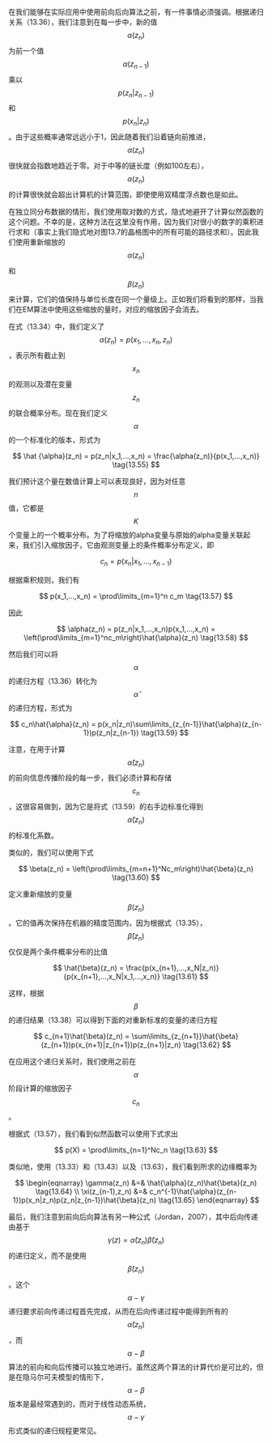 在我们能够在实际应用中使用前向后向算法之前，有一件事情必须强调。根据递归关系（13.36），我们注意到在每一步中，新的值$$ \alpha(z_n) $$为前一个值$$ \alpha(z_{n−1}) $$乘以$$ p(z_n| z_{n−1}) $$和$$ p(x_n|z_n) $$。由于这些概率通常远远小于1，因此随着我们沿着链向前推进，$$ \alpha(z_n) $$很快就会指数地趋近于零。对于中等的链长度（例如100左右），$$ \alpha(z_n) $$的计算很快就会超出计算机的计算范围，即使使用双精度浮点数也是如此。    

在独立同分布数据的情形，我们使用取对数的方式，隐式地避开了计算似然函数的这个问题。不幸的是，这种方法在这里没有作用，因为我们对很小的数字的乘积进行求和（事实上我们隐式地对图13.7的晶格图中的所有可能的路径求和）。因此我们使用重新缩放的$$ \alpha(z_n) $$和$$ \beta(z_n) $$来计算，它们的值保持与单位长度在同一个量级上。正如我们将看到的那样，当我们在EM算法中使用这些缩放的量时，对应的缩放因子会消去。    

在式（13.34）中，我们定义了$$ \alpha(z_n) = p(x_1,...,x_n,z_n) $$，表示所有截止到$$ x_n $$的观测以及潜在变量$$ z_n $$的联合概率分布。现在我们定义$$ \alpha $$的一个标准化的版本，形式为    

$$
\hat {\alpha}(z_n) = p(z_n|x_1,...,x_n) = \frac{\alpha(z_n)}{p(x_1,...,x_n)} \tag{13.55}
$$    

我们预计这个量在数值计算上可以表现良好，因为对任意$$ n $$值，它都是$$ K $$个变量上的一个概率分布。为了将缩放的alpha变量与原始的alpha变量关联起来，我们引入缩放因子，它由观测变量上的条件概率分布定义，即    

$$
c_n = p(x_n|x_1,...,x_{n-1}) \tag{13.56}
$$    

根据乘积规则，我们有    

$$
p(x_1,...,x_n) = \prod\limits_{m=1}^n c_m \tag{13.57}
$$    

因此    

$$
\alpha(z_n) = p(z_n|x_1,...,x_n)p(x_1,...,x_n) = \left(\prod\limits_{m=1}^nc_m\right)\hat{\alpha}(z_n) \tag{13.58}
$$    

然后我们可以将$$ \alpha $$的递归方程（13.36）转化为$$ \hat{\alpha} $$的递归方程，形式为    

$$
c_n\hat{\alpha}(z_n) = p(x_n|z_n)\sum\limits_{z_{n-1}}\hat{\alpha}(z_{n-1})p(z_n|z_{n-1}) \tag{13.59}
$$    

注意，在用于计算$$ \hat{\alpha}(z_n) $$的前向信息传播阶段的每一步，我们必须计算和存储$$ c_n $$，这很容易做到，因为它是将式（13.59）的右手边标准化得到$$ \hat{\alpha}(z_n) $$的标准化系数。     

类似的，我们可以使用下式

$$
\beta(z_n) = \left(\prod\limits_{m=n+1}^Nc_m\right)\hat{\beta}(z_n) \tag{13.60}
$$    

定义重新缩放的变量$$ \beta(z_n) $$。它的值再次保持在机器的精度范围内，因为根据式（13.35），$$ \hat{\beta}(z_n) $$仅仅是两个条件概率分布的比值    

$$
\hat{\beta}(z_n) = \frac{p(x_{n+1},...,x_N|z_n)}{p(x_{n+1},...,x_N|x_1,...,x_n)} \tag{13.61}
$$    

这样，根据$$ \beta $$的递归结果（13.38）可以得到下面的对重新标准的变量的递归方程    

$$
c_{n+1}\hat{\beta}(z_n) = \sum\limits_{z_{n+1}}\hat{\beta}(z_{n+1})p(x_{n+1}|z_{n+1})p(z_{n+1}|z_n) \tag{13.62}
$$    

在应用这个递归关系时，我们使用之前在$$ \alpha $$阶段计算的缩放因子$$ c_n $$。    

根据式（13.57），我们看到似然函数可以使用下式求出    

$$
p(X) = \prod\limits_{n=1}^Nc_n \tag{13.63}
$$    

类似地，使用（13.33）和（13.43）以及（13.63），我们看到所求的边缘概率为    

$$
\begin{eqnarray}
\gamma(z_n) &=& \hat{\alpha}(z_n)\hat{\beta}(z_n) \tag{13.64} \\
\xi(z_{n-1},z_n) &=& c_n^{-1}\hat{\alpha}(z_{n-1})p(x_n|z_n)p(z_n|z_{n-1})\hat{\beta}(z_n) \tag{13.65}
\end{eqnarray}
$$    

最后，我们注意到前向后向算法有另一种公式（Jordan，2007），其中后向传递由基于$$ \gamma(z) = \hat{\alpha}(z_n)\hat{\beta}(z_n) $$的递归定义，而不是使用$$ \hat{\beta}(z_n) $$。这个$$ \alpha − \gamma $$递归要求前向传递过程首先完成，从而在后向传递过程中能得到所有的$$ \hat{\alpha}(z_n) $$，而$$ \alpha − \beta $$算法的前向和向后传播可以独立地进行。虽然这两个算法的计算代价是可比的，但是在隐马尔可夫模型的情形下，$$ \alpha − \beta $$版本是最经常遇到的，而对于线性动态系统，$$ \alpha − \gamma $$形式类似的递归规程更常见。
